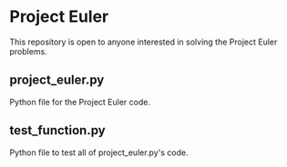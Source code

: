 # Project Euler
This repository is open to anyone interested in solving the Project Euler problems.

## project_euler.py
Python file for the Project Euler code.

## test_function.py
Python file to test all of project_euler.py's code.